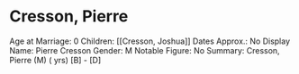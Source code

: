 # Cresson, Pierre

Age at Marriage: 0
Children: [[Cresson, Joshua]]
Dates Approx.: No
Display Name: Pierre Cresson
Gender: M
Notable Figure: No
Summary: Cresson, Pierre (M) ( yrs)
[B]  - [D]